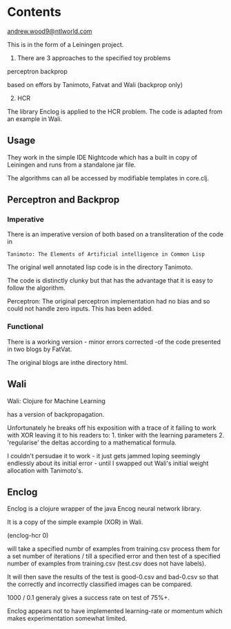 # Contents

andrew.wood9@ntlworld.com

This is in the form of a Leiningen project.

1.	There are 3 approaches to the specified toy problems

perceptron
backprop

based on effors by Tanimoto, Fatvat and Wali (backprop only)

2. HCR 

The library Enclog is applied to the HCR problem. The code is adapted from an example in Wali.

## Usage

They work in the simple IDE Nightcode which has a built in copy of Leiningen 
   and runs from a standalone jar file.

The algorithms can all be accessed by modifiable templates in core.clj.

## Perceptron and Backprop

### Imperative

There is an imperative version of both based on a transliteration of the code in 

	Tanimoto: The Elements of Artificial intelligence in Common Lisp

The original well annotated lisp code is in the directory Tanimoto. 

The code is distinctly clunky but that has the advantage that it is easy to follow the algorithm. 

Perceptron: The original perceptron implementation had no bias and so could not handle zero inputs. This has been added.

### Functional

There is a working version - minor errors corrected -of the code presented in two blogs by FatVat. 

The original blogs are inthe directory html.

## Wali

Wali: Clojure for Machine Learning

has a version of backpropagation.

Unfortunately he breaks off his exposition with a trace of it failing to work with XOR
  leaving it to his readers to: 
     1. tinker with the learning parameters
     2. 'regularise' the deltas according to a mathematical formula.

I couldn't persudae it to work - it just gets jammed loping seemingly endlessly about its initial error - until I swapped out Wali's initial weight allocation with Tanimoto's. 


## Enclog

Enclog is a clojure wrapper of the java Encog neural network library.

It is a copy of the simple example (XOR) in Wali.

(enclog-hcr 0)

will take a specified numbr of examples from training.csv
process them for a set number of iterations / till a specified error
and then test of a specified number of examples from training.csv
(test.csv does not have labels).

It will then save the results of the test is good-0.csv and bad-0.csv so that the correctly and incorrectly classified images can be compared.

1000 / 0.1 generaly gives a success rate on test of 75%+.
 
Enclog appears not to have implemented learning-rate or momentum which makes experimentation somewhat limited.


 

